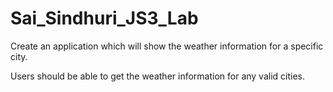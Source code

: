 # Sai_Sindhuri_JS3_Lab
Create an application which will show the weather information for a specific city.

Users should be able to get the weather information for any valid cities.
